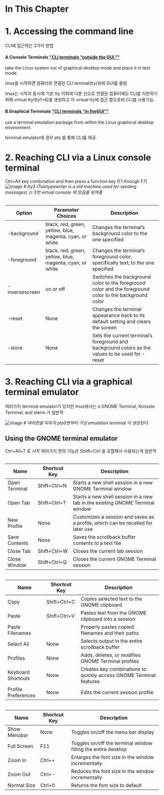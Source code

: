 # In This Chapter


# 1. Accessing the command line

CLI에 접근하는 2가지 방법

#### A.Console Terminals ["CLI terminals “outside the GUI.”"]()

take the Linux system out of graphical desktop mode and place it in text mode.

linux을 시작하면 컴퓨터와 연결된 CLI teminal(tty)위에 GUI를 올림

linux는 시작과 동시에 기본 tty 이외에 다른 선으로 연결된 컴퓨터에도 CLI를 지원하기 위해 virtual tty(tty1~6)을 생성하고 이 virtual tty에 접근 함으로써 CLI를 사용가능. 




#### B.Graphical Terminals ["CLI terminals “in theGUI""]()

use a terminal emulation package from within the Linux graphical desktop environment. 

terminal emulator에 경우 pts 를 통해 CLI를 제공.

# 2. Reaching CLI via a Linux console terminal
Ctrl+Alt key combination and then press a function key (F1 through F7)
![image](https://user-images.githubusercontent.com/78835559/112934260-5b513700-915c-11eb-82e5-012983adabb5.png)
*# tty3 (Teletypewriter is a old machine used for sending messages) 는 3번 virtual console 에 있음을 보여줌*


###### <setterm Options for Foreground and Background Appearance>

| Option| Parameter Choices |Description|
|-|-|-|
|-background |black, red, green, yellow, blue, magenta, cyan, or white | Changes the terminal’s background color to the one specified|
|-foreground |black, red, green, yellow, blue, magenta, cyan, or white |Changes the terminal’s foreground color, specifically text, to the one specified|
|-inversescreen |on or off | Switches the background color to the foreground color and the foreground color to the background color|
|-reset| None |Changes the terminal appearance back to its default setting and clears the screen|
|-store |None |Sets the current terminal’s foreground and background colors as the values to be used for -reset|
 


# 3. Reaching CLI via a graphical terminal emulator
여러가지 terminal emulator가 있지만 linux에서는 e GNOME Terminal, Konsole Terminal, and xterm 가 일반적

![image](https://user-images.githubusercontent.com/78835559/112936938-b174a900-9161-11eb-8ada-014216773589.png)
*# 여러창을 띠우자 pts0번부터 가상 emulation terminal 이 생성된다.*


##  Using the GNOME terminal emulator
Ctrl+Alt+T 로 시작 
여러가지 편의 기능은 Shitft+Ctrl 을 조합해서 사용되는게 일반적

###### <The File Menu>
|Name |Shortcut Key |Description|
|-|-|-|
|Open Terminal|Shift+Ctrl+N |Starts a new shell session in a new GNOME Terminal window|
|Open Tab| Shift+Ctrl+T |Starts a new shell session in a new tab in the existing GNOME Terminal window|
|New Profile| None |Customizes a session and saves as a profile, which can be recalled for later use |
|Save Contents| None |Saves the scrollback buffer contents to a text file|
|Close Tab |Shift+Ctrl+W |Closes the current tab session|
|Close Window |Shift+Ctrl+Q |Closes the current GNOME Terminal session|

###### <The Edit Menu>
|Name |Shortcut Key |Description|
|-|-|-|
|Copy |Shift+Ctrl+C |Copies selected text to the GNOME clipboard|
|Paste| Shift+Ctrl+V |Pastes text from the GNOME clipboard into a session|
|Paste Filenames ||Properly pastes copied filenames and their paths|
|Select All |None| Selects output in the entire scrollback buffer|
|Profiles| None| Adds, deletes, or modifies GNOME Terminal profiles|
|Keyboard Shortcuts| None| Creates key combinations to quickly access GNOME Terminal features|
|Profile Preferences| None |Edits the current session profile|

###### <The View Menu>
|Name |Shortcut Key| Description|
|-|-|-|
|Show Menubar| None| Toggles on/off the menu bar display|
|Full Screen |F11| Toggles on/off the terminal window filling the entire desktop|
|Zoom In |Ctrl++| Enlarges the font size in the window incrementally|
|Zoom Out |Ctrl+-| Reduces the font size in the window incrementally|
|Normal Size| Ctrl+0| Returns the font size to default|
